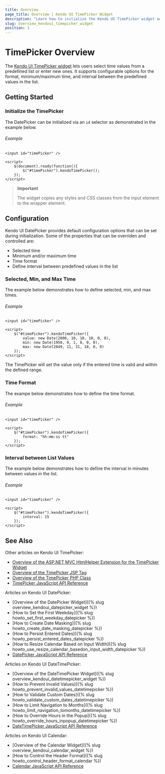 ```yaml
---
title: Overview
page_title: Overview | Kendo UI TimePicker Widget
description: "Learn how to initialize the Kendo UI TimePicker widget and configure its behaviors."
slug: overview_kendoui_timepicker_widget
position: 1
---
```


# TimePicker Overview

The [Kendo UI TimePicker widget](http://demos.telerik.com/kendo-ui/timepicker/index) lets users select time values from a predefined list or enter new ones. It supports configurable options for the format, minimum/maximum time, and interval between the predefined values in the list.

## Getting Started

### Initialize the TimePicker

The DatePicker can be initialized via an `id` selector as demonstrated in the example below.

###### Example

    <input id="timePicker" />

    <script>
        $(document).ready(function(){
            $("#timePicker").kendoTimePicker();
        });
    </script>

> **Important**
>
> The widget copies any styles and CSS classes from the input element to the wrapper element.

## Configuration

Kendo UI DatePicker provides default configuration options that can be set during initialization. Some of the properties that can be overriden and controlled are:

*   Selected time
*   Minimum and/or maximum time
*   Time format
*   Define interval between predefined values in the list

### Selected, Min, and Max Time

The example below demonstrates how to define selected, min, and max times.

###### Example

    <input id="timePicker" />

    <script>
        $("#timePicker").kendoTimePicker({
            value: new Date(2000, 10, 10, 10, 0, 0),
            min: new Date(1950, 0, 1, 8, 0, 0),
            max: new Date(2049, 11, 31, 18, 0, 0)
        });
    </script>

The TimePicker will set the value only if the entered time is valid and within the defined range.

### Time Format

The exampe below demonstrates how to define the time format.

###### Example

    <input id="timePicker" />

    <script>
        $("#timePicker").kendoTimePicker({
            format: "hh:mm:ss tt"
        });
    </script>

### Interval between List Values

The example below demonstrates how to define the interval in minutes between values in the list.

###### Example

    <input id="timePicker" />

    <script>
        $("#timePicker").kendoTimePicker({
            interval: 15
        });
    </script>

## See Also

Other articles on Kendo UI TimePicker:

* [Overview of the ASP.NET MVC HtmlHelper Extension for the TimePicker Widget](/aspnet-mvc/helpers/timepicker/overview)
* [Overview of the TimePicker JSP Tag](/jsp/tags/timepicker/overview)
* [Overview of the TimePicker PHP Class](/php/widgets/timepicker/overview)
* [TimePicker JavaScript API Reference](/api/javascript/ui/timepicker)

Articles on Kendo UI DatePicker:

* [Overview of the DatePicker Widget]({% slug overview_kendoui_datepicker_widget %})
* [How to Set the First Weekday]({% slug howto_set_first_weekday_datepicker %})
* [How to Create Date Masking]({% slug howto_create_date_masking_datepicker %})
* [How to Persist Entered Dates]({% slug howto_persist_entered_dates_datepicker %})
* [How to Resize Calendar Based on Input Width]({% slug howto_use_resize_calendar_basedon_input_width_datepicker %})
* [DatePicker JavaScript API Reference](/api/javascript/ui/datepicker)

Articles on Kendo UI DateTimePicker:

* [Overview of the DateTimePicker Widget]({% slug overview_kendoui_datetimepicker_widget %})
* [How to Prevent Invalid Values]({% slug howto_prevent_invalid_values_datetimepicker %})
* [How to Validate Custom Dates]({% slug howto_validate_custom_dates_datetimepicker %})
* [How to Limit Navigation to Months]({% slug howto_limit_navigation_tomonths_datetimepicker %})
* [How to Override Hours in the Popup]({% slug howto_override_hours_inpopup_datetimepicker %})
* [DateTimePicker JavaScript API Reference](/api/javascript/ui/datetimepicker)

Articles on Kendo UI Calendar:

* [Overview of the Calendar Widget]({% slug overview_kendoui_calendar_widget %})
* [How to Control the Header Format]({% slug howto_control_header_format_calendar %})
* [Calendar JavaScript API Reference](/api/javascript/ui/calendar)
